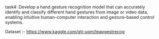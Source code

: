 task4:
Develop a hand gesture recognition model that can accurately identify and classify different hand gestures from image or video data, enabling intuitive human-computer interaction and gesture-based control systems.

Dataset :-  https://www.kaggle.com/gti-upm/leapgestrecog
